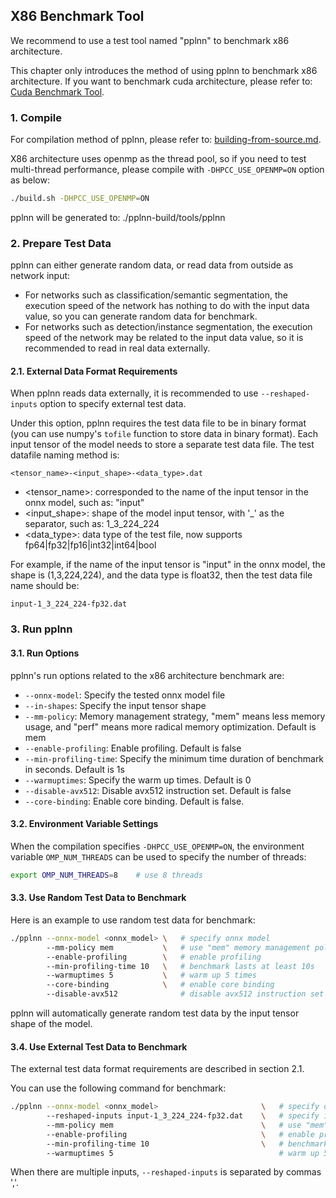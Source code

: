 ## X86 Benchmark Tool

We recommend to use a test tool named "pplnn" to benchmark x86 architecture.

This chapter only introduces the method of using pplnn to benchmark x86 architecture. If you want to benchmark cuda architecture, please refer to: [Cuda Benchmark Tool](../cuda-doc/benchmark_tool.md).

### 1. Compile

For compilation method of pplnn, please refer to: [building-from-source.md](../../en/building-from-source.md).

X86 architecture uses openmp as the thread pool, so if you need to test multi-thread performance, please compile with `-DHPCC_USE_OPENMP=ON` option as below:

```bash
./build.sh -DHPCC_USE_OPENMP=ON
```

pplnn will be generated to: ./pplnn-build/tools/pplnn

### 2. Prepare Test Data

pplnn can either generate random data, or read data from outside as network input:

* For networks such as classification/semantic segmentation, the execution speed of the network has nothing to do with the input data value, so you can generate random data for benchmark.
* For networks such as detection/instance segmentation, the execution speed of the network may be related to the input data value, so it is recommended to read in real data externally.

#### 2.1. External Data Format Requirements

When pplnn reads data externally, it is recommended to use `--reshaped-inputs` option to specify external test data.

Under this option, pplnn requires the test data file to be in binary format (you can use numpy's `tofile` function to store data in binary format). Each input tensor of the model needs to store a separate test data file. The test datafile naming method is:

```
<tensor_name>-<input_shape>-<data_type>.dat
```

* \<tensor_name\>: corresponded to the name of the input tensor in the onnx model, such as: "input"
* \<input_shape\>: shape of the model input tensor, with '_' as the separator, such as: 1_3_224_224
* \<data_type\>: data type of the test file, now supports fp64|fp32|fp16|int32|int64|bool

For example, if the name of the input tensor is "input" in the onnx model, the shape is (1,3,224,224), and the data type is float32, then the test data file name should be:

```
input-1_3_224_224-fp32.dat
```

### 3. Run pplnn

#### 3.1. Run Options

pplnn's run options related to the x86 architecture benchmark are:

* `--onnx-model`: Specify the tested onnx model file
* `--in-shapes`:  Specify the input tensor shape
* `--mm-policy`: Memory management strategy, "mem" means less memory usage, and "perf" means more radical memory optimization. Default is mem
* `--enable-profiling`: Enable profiling. Default is false
* `--min-profiling-time`: Specify the minimum time duration of benchmark in seconds. Default is 1s
* `--warmuptimes`: Specify the warm up times. Default is 0
* `--disable-avx512`: Disable avx512 instruction set. Default is false
* `--core-binding`: Enable core binding. Default is false.

#### 3.2. Environment Variable Settings

When the compilation specifies `-DHPCC_USE_OPENMP=ON`, the environment variable `OMP_NUM_THREADS` can be used to specify the number of threads:

```bash
export OMP_NUM_THREADS=8    # use 8 threads
```

#### 3.3. Use Random Test Data to Benchmark

Here is an example to use random test data for benchmark:

```bash
./pplnn --onnx-model <onnx_model> \   # specify onnx model
        --mm-policy mem           \   # use "mem" memory management policy
        --enable-profiling        \   # enable profiling
        --min-profiling-time 10   \   # benchmark lasts at least 10s
        --warmuptimes 5           \   # warm up 5 times
        --core-binding            \   # enable core binding
        --disable-avx512              # disable avx512 instruction set
```

pplnn will automatically generate random test data by the input tensor shape of the model.

#### 3.4. Use External Test Data to Benchmark

The external test data format requirements are described in section 2.1.

You can use the following command for benchmark:

```bash
./pplnn --onnx-model <onnx_model>                       \   # specify onnx model
        --reshaped-inputs input-1_3_224_224-fp32.dat    \   # specify input test data file
        --mm-policy mem                                 \   # use "mem" memory management policy
        --enable-profiling                              \   # enable profiling
        --min-profiling-time 10                         \   # benchmark lasts at least 10s
        --warmuptimes 5                                     # warm up 5 times
```

When there are multiple inputs, `--reshaped-inputs` is separated by commas ','.
